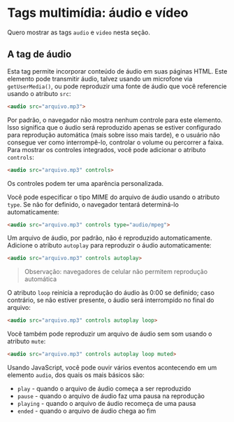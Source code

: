 # Tags multimídia: áudio e vídeo

Quero mostrar as tags `audio` e `video` nesta seção.

## A tag de áudio

Esta tag permite incorporar conteúdo de áudio em suas páginas HTML.
Este elemento pode transmitir áudio, talvez usando um microfone via `getUserMedia()`, ou pode reproduzir uma fonte de áudio que você referencie usando o atributo `src`:

```html
<audio src="arquivo.mp3">
```

Por padrão, o navegador não mostra nenhum controle para este elemento. Isso significa que o áudio será reproduzido apenas se estiver configurado para reprodução automática (mais sobre isso mais tarde), e o usuário não consegue ver como interrompê-lo, controlar o volume ou percorrer a faixa.
Para mostrar os controles integrados, você pode adicionar o atributo `controls`:

```html
<audio src="arquivo.mp3" controls>
```

Os controles podem ter uma aparência personalizada.

Você pode especificar o tipo MIME do arquivo de áudio usando o atributo `type`. Se não for definido, o navegador tentará determiná-lo automaticamente:

```html
<audio src="arquivo.mp3" controls type="audio/mpeg">
```

Um arquivo de áudio, por padrão, não é reproduzido automaticamente. Adicione o atributo `autoplay` para reproduzir o áudio automaticamente:

```html
<audio src="arquivo.mp3" controls autoplay>
```

> Observação: navegadores de celular não permitem reprodução automática

O atributo `loop` reinicia a reprodução do áudio às 0:00 se definido; caso contrário, se não estiver presente, o áudio será interrompido no final do arquivo:

```html
<audio src="arquivo.mp3" controls autoplay loop>
```

Você também pode reproduzir um arquivo de áudio sem som usando o atributo `mute`:

```html
<audio src="arquivo.mp3" controls autoplay loop muted>
```

Usando JavaScript, você pode ouvir vários eventos acontecendo em um elemento `audio`, dos quais os mais básicos são:

- `play` - quando o arquivo de áudio começa a ser reproduzido
- `pause` - quando o arquivo de áudio faz uma pausa na reprodução
- `playing` - quando o arquivo de áudio recomeça de uma pausa
- `ended` - quando o arquivo de áudio chega ao fim
